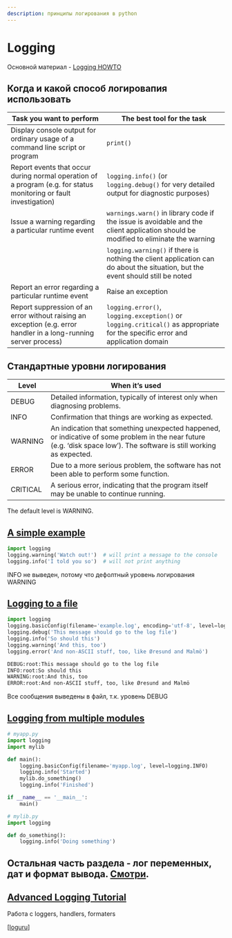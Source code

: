 ```yaml
---
description: принципы логирования в python
---
```

# Logging

Основной материал - [Logging HOWTO](https://docs.python.org/3/howto/logging.html)

## Когда и какой способ логировапия использовать

| Task you want to perform | The best tool for the task |
|-|-|
| Display console output for ordinary usage of a command line script or program | `print()` |
| Report events that occur during normal operation of a program (e.g. for status monitoring or fault investigation) | `logging.info()` (or `logging.debug()` for very detailed output for diagnostic purposes) |
| Issue a warning regarding a particular runtime event | `warnings.warn()` in library code if the issue is avoidable and the client application should be modified to eliminate the warning |
|  | `logging.warning()` if there is nothing the client application can do about the situation, but the event should still be noted |
| Report an error regarding a particular runtime event | Raise an exception |
| Report suppression of an error without raising an exception (e.g. error handler in a long-running server process) | `logging.error()`, `logging.exception()` or `logging.critical()` as appropriate for the specific error and application domain |

## Стандартные уровни логирования

| Level | When it’s used|
|-|-|
| DEBUG | Detailed information, typically of interest only when diagnosing problems. |
| INFO | Confirmation that things are working as expected. |
| WARNING | An indication that something unexpected happened, or indicative of some problem in the near future (e.g. ‘disk space low’). The software is still working as expected. |
| ERROR | Due to a more serious problem, the software has not been able to perform some function. |
| CRITICAL | A serious error, indicating that the program itself may be unable to continue running. |

The default level is WARNING.

## [A simple example](https://docs.python.org/3/howto/logging.html#a-simple-example)

```python
import logging
logging.warning('Watch out!')  # will print a message to the console
logging.info('I told you so')  # will not print anything
```

INFO не выведен, потому что дефолтный уровень логирования WARNING

## [Logging to a file](https://docs.python.org/3/howto/logging.html#logging-to-a-file)

```python
import logging
logging.basicConfig(filename='example.log', encoding='utf-8', level=logging.DEBUG)
logging.debug('This message should go to the log file')
logging.info('So should this')
logging.warning('And this, too')
logging.error('And non-ASCII stuff, too, like Øresund and Malmö')
```

```txt
DEBUG:root:This message should go to the log file
INFO:root:So should this
WARNING:root:And this, too
ERROR:root:And non-ASCII stuff, too, like Øresund and Malmö
```

Все сообщения выведены в файл, т.к. уровень DEBUG

## [Logging from multiple modules](https://docs.python.org/3/howto/logging.html#logging-from-multiple-modules)

```python
# myapp.py
import logging
import mylib

def main():
    logging.basicConfig(filename='myapp.log', level=logging.INFO)
    logging.info('Started')
    mylib.do_something()
    logging.info('Finished')

if __name__ == '__main__':
    main()
```

```python
# mylib.py
import logging

def do_something():
    logging.info('Doing something')
```

## Остальная часть раздела - лог переменных, дат и формат вывода. [Смотри](https://docs.python.org/3/howto/logging.html#logging-variable-data).

## [Advanced Logging Tutorial](https://docs.python.org/3/howto/logging.html#advanced-logging-tutorial)

Работа с loggers, handlers, formaters

[[loguru]]

[//begin]: # "Autogenerated link references for markdown compatibility"
[loguru]: loguru "Loguru"
[//end]: # "Autogenerated link references"